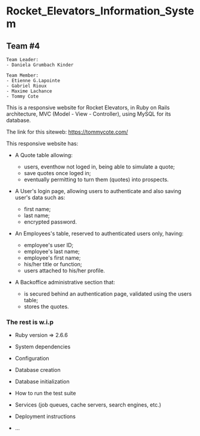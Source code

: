 # Rocket_Elevators_Information_System

## Team #4
```
Team Leader:
- Daniela Grumbach Kinder

Team Member:
- Etienne G.Lapointe
- Gabriel Rioux
- Maxime Lachance
- Tommy Cote
```

This is a responsive website for Rocket Elevators, in Ruby on Rails architecture, MVC (Model - View - Controller), using MySQL for its database.

The link for this siteweb: https://tommycote.com/


This responsive website has:

  - A Quote table allowing:
    - users, eventhow not loged in, being able to simulate a quote;
    - save quotes once loged in;
    - eventually permitting to turn them (quotes) into prospects.

  - A User's login page, allowing users to authenticate and also saving user's data such as:
    - first name;
    - last name;
    - encrypted password.

  - An Employees's table, reserved to authenticated users only, having:
    - employee's user ID;
    - employee's last name;
    - employee's first name;
    - his/her title or function;
    - users attached to his/her profile.

  - A Backoffice administrative section that:
    - is secured behind an authentication page, validated using the users table;
    - stores the quotes.







  











### The rest is w.i.p

* Ruby version => 2.6.6

* System dependencies

* Configuration

* Database creation

* Database initialization

* How to run the test suite

* Services (job queues, cache servers, search engines, etc.)

* Deployment instructions

* ...
